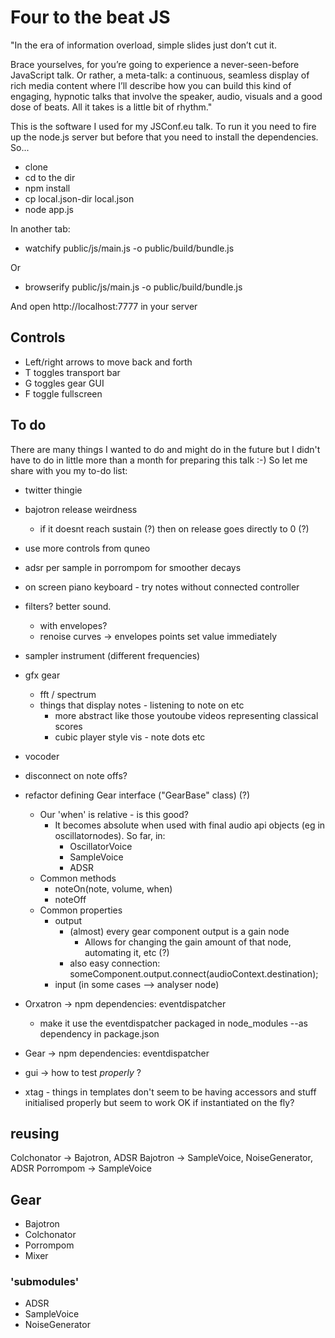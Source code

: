 # Four to the beat JS

"In the era of information overload, simple slides just don’t cut it.

Brace yourselves, for you’re going to experience a never-seen-before JavaScript talk. Or rather, a meta-talk: a continuous, seamless display of rich media content where I’ll describe how you can build this kind of engaging, hypnotic talks that involve the speaker, audio, visuals and a good dose of beats. All it takes is a little bit of rhythm."

This is the software I used for my JSConf.eu talk. To run it you need to fire up the node.js server but before that you need to install the dependencies. So...

* clone
* cd to the dir
* npm install
* cp local.json-dir local.json
* node app.js

In another tab:
* watchify public/js/main.js -o public/build/bundle.js

Or
* browserify public/js/main.js -o public/build/bundle.js

And open http://localhost:7777 in your server

## Controls

* Left/right arrows to move back and forth
* T toggles transport bar
* G toggles gear GUI
* F toggle fullscreen

## To do

There are many things I wanted to do and might do in the future but I didn't have to do in little more than a month for preparing this talk :-)
So let me share with you my to-do list:

- twitter thingie
- bajotron release weirdness
	- if it doesnt reach sustain (?) then on release goes directly to 0 (?)
- use more controls from quneo
- adsr per sample in porrompom for smoother decays
- on screen piano keyboard - try notes without connected controller
- filters? better sound.
	- with envelopes?
	- renoise curves -> envelopes
		points set value immediately
- sampler instrument (different frequencies)
- gfx gear
	- fft / spectrum
	- things that display notes - listening to note on etc
		- more abstract like those youtoube videos representing classical scores
		- cubic player style vis - note dots etc
- vocoder
- disconnect on note offs?
- refactor defining Gear interface ("GearBase" class) (?)
	- Our 'when' is relative - is this good?
		- It becomes absolute when used with final audio api objects (eg in oscillatornodes). So far, in:
			- OscillatorVoice
			- SampleVoice
			- ADSR
	- Common methods
		- noteOn(note, volume, when)
		- noteOff
	- Common properties
		- output
			- (almost) every gear component output is a gain node
				- Allows for changing the gain amount of that node, automating it, etc (?)
			- also easy connection:
				someComponent.output.connect(audioContext.destination);
		- input (in some cases --> analyser node)

- Orxatron -> npm
	dependencies: eventdispatcher
	- make it use the eventdispatcher packaged in node_modules --as dependency in package.json
- Gear -> npm
	dependencies: eventdispatcher
- gui -> how to test *properly* ?
- xtag - things in templates don't seem to be having accessors and stuff initialised properly but seem to work OK if instantiated on the fly?

## reusing

Colchonator -> Bajotron, ADSR
Bajotron -> SampleVoice, NoiseGenerator, ADSR
Porrompom -> SampleVoice

## Gear

- Bajotron
- Colchonator
- Porrompom
- Mixer

### 'submodules'

- ADSR
- SampleVoice
- NoiseGenerator


